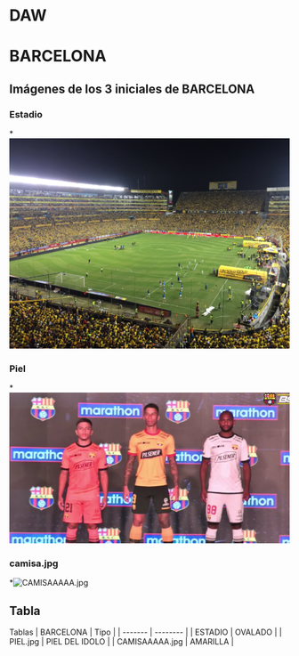 # DAW
# BARCELONA

## Imágenes de los 3 iniciales de BARCELONA
### Estadio
*![Estadio_BSC.jpg](https://github.com/puntito99/DAW/blob/main/Estadio_BSC.jpg)
### Piel
*![Piel.jpg](https://github.com/puntito99//DAW/blob/main/PIEL.jpg)
### camisa.jpg
*![CAMISAAAAA.jpg](https://github.com/cristhianpin/DAW/blob/main/CAMISAAAAA.jpg)

## Tabla 

Tablas 
| BARCELONA | Tipo   |
| ------- | -------- |
| ESTADIO  | OVALADO   |
| PIEL.jpg   | PIEL DEL IDOLO   |
| CAMISAAAAA.jpg | AMARILLA  |
